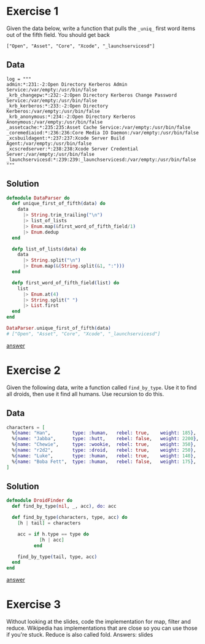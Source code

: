 Exercise 1
==========

Given the data below, write a function that pulls the `_uniq_` first word items
out of the fifth field. You should get back

```
["Open", "Asset", "Core", "Xcode", "_launchservicesd"]
```

Data
----

```
log = """
admin:*:231:-2:Open Directory Kerberos Admin Service:/var/empty:/usr/bin/false
_krb_changepw:*:232:-2:Open Directory Kerberos Change Password Service:/var/empty:/usr/bin/false
_krb_kerberos:*:233:-2:Open Directory Kerberos:/var/empty:/usr/bin/false
_krb_anonymous:*:234:-2:Open Directory Kerberos Anonymous:/var/empty:/usr/bin/false
_assetcache:*:235:235:Asset Cache Service:/var/empty:/usr/bin/false
_coremediaiod:*:236:236:Core Media IO Daemon:/var/empty:/usr/bin/false
_xcsbuildagent:*:237:237:Xcode Server Build Agent:/var/empty:/usr/bin/false
_xcscredserver:*:238:238:Xcode Server Credential Server:/var/empty:/usr/bin/false
_launchservicesd:*:239:239:_launchservicesd:/var/empty:/usr/bin/false
"""
```

Solution
--------

```elixir
defmodule DataParser do
  def unique_first_of_fifth(data) do
    data
      |> String.trim_trailing("\n")
      |> list_of_lists
      |> Enum.map(&first_word_of_fifth_field/1)
      |> Enum.dedup
  end

  defp list_of_lists(data) do
    data
      |> String.split("\n")
      |> Enum.map(&(String.split(&1, ":")))
  end

  defp first_word_of_fifth_field(list) do
    list
      |> Enum.at(4)
      |> String.split(" ")
      |> List.first
  end
end

DataParser.unique_first_of_fifth(data)
# ["Open", "Asset", "Core", "Xcode", "_launchservicesd"]
```

[answer](https://github.com/MonkeyIsNull/fpexer/blob/master/test/fpexer_test.exs)

Exercise 2
==========

Given the following data, write a function called `find_by_type`. Use it to find
all droids, then use it find all humans. Use recursion to do this.

Data
----

```elixir
characters = [
  %{name: "Han",        type: :human,   rebel: true,    weight: 185},
  %{name: "Jabba",      type: :hutt,    rebel: false,   weight: 2200},
  %{name: "Chewie",     type: :wookie,  rebel: true,    weight: 350},
  %{name: "r2d2",       type: :droid,   rebel: true,    weight: 250},
  %{name: "Luke",       type: :human,   rebel: true,    weight: 140},
  %{name: "Boba Fett",  type: :human,   rebel: false,   weight: 175},
]
```

Solution
--------

```elixir
defmodule DroidFinder do
  def find_by_type(nil, _, acc), do: acc

  def find_by_type(characters, type, acc) do
    [h | tail] = characters

    acc = if h.type == type do
            [h | acc]
          end

    find_by_type(tail, type, acc)
  end
end
```

[answer](https://github.com/MonkeyIsNull/fpexer/blob/master/lib/fpexer.ex)


Exercise 3
============

Without looking at the slides, code the implementation for map, filter and
reduce. Wikipedia has implementations that are close so you can use those if
you're stuck. Reduce is also called fold. Answers: slides

```elixir
```

